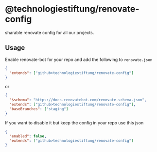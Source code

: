 # @technologiestiftung/renovate-config

sharable renovate config for all our projects.

## Usage

Enable renovate-bot for your repo and add the following to `renovate.json`

```json
{
  "extends": ["github>technologiestiftung/renovate-config"]
}
```

or

```json
{
  "$schema": "https://docs.renovatebot.com/renovate-schema.json",
  "extends": ["github>technologiestiftung/renovate-config"],
  "baseBranches": ["staging"]
}
```

If you want to disable it but keep the config in your repo use this json

```json
{
  "enabled": false,
  "extends": ["github>technologiestiftung/renovate-config"]
}
```
 
